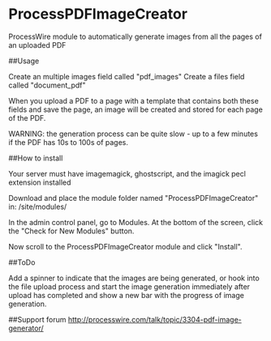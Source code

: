 ProcessPDFImageCreator
======================

ProcessWire module to automatically generate images from all the pages of an uploaded PDF


##Usage

Create an multiple images field called "pdf_images"
Create a files field called "document_pdf"

When you upload a PDF to a page with a template that contains both these fields and save the page, an image will be created and stored for each page of the PDF.

WARNING: the generation process can be quite slow - up to a few minutes if the PDF has 10s to 100s of pages.



##How to install

Your server must have imagemagick, ghostscript, and the imagick pecl extension installed

Download and place the module folder named "ProcessPDFImageCreator" in: /site/modules/

In the admin control panel, go to Modules. At the bottom of the screen, click the "Check for New Modules" button.

Now scroll to the ProcessPDFImageCreator module and click "Install".


##ToDo

Add a spinner to indicate that the images are being generated, or hook into the file upload process and start the image generation immediately after upload has completed and show a new bar with the progress of image generation.


##Support forum
http://processwire.com/talk/topic/3304-pdf-image-generator/
